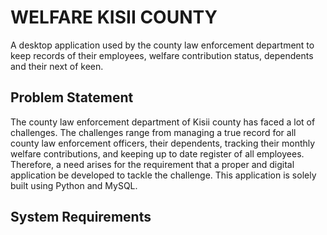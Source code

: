 # WELFARE KISII COUNTY
A desktop application used by the county law enforcement department to keep records of their employees, welfare contribution status, dependents and their next of keen.

## Problem Statement
The county law enforcement department of Kisii county has faced a lot of challenges. The challenges range from managing a true record for all county law enforcement officers, their dependents, tracking their monthly welfare contributions, and keeping up to date register of all employees.  Therefore, a need arises for the requirement that a proper and digital application be developed to tackle the challenge. This application is solely built using Python and MySQL. 

## System Requirements
